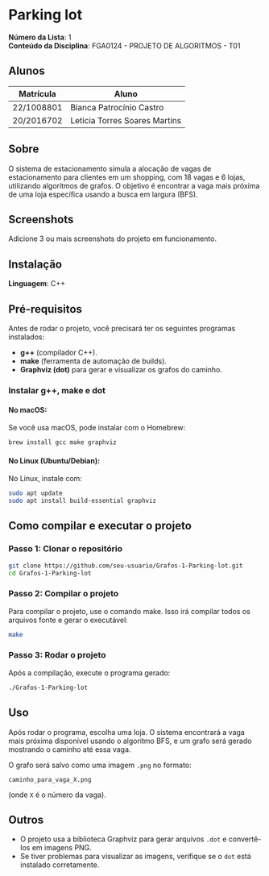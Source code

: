 # Parking lot

**Número da Lista**: 1  
**Conteúdo da Disciplina**: FGA0124 - PROJETO DE ALGORITMOS - T01  

## Alunos
| Matrícula   | Aluno                             |
| ----------- | ---------------------------------- |
| 22/1008801  | Bianca Patrocínio Castro           |
| 20/2016702  | Leticia Torres Soares Martins      |

## Sobre 
O sistema de estacionamento simula a alocação de vagas de estacionamento para clientes em um shopping, com 18 vagas e 6 lojas, utilizando algoritmos de grafos. O objetivo é encontrar a vaga mais próxima de uma loja específica usando a busca em largura (BFS).

## Screenshots
Adicione 3 ou mais screenshots do projeto em funcionamento.

## Instalação 
**Linguagem**: C++

## Pré-requisitos

Antes de rodar o projeto, você precisará ter os seguintes programas instalados:

- **g++** (compilador C++).
- **make** (ferramenta de automação de builds).
- **Graphviz (dot)** para gerar e visualizar os grafos do caminho.

### Instalar g++, make e dot

#### No macOS:
Se você usa macOS, pode instalar com o Homebrew:

```bash
brew install gcc make graphviz
```

#### No Linux (Ubuntu/Debian):
No Linux, instale com:

```bash
sudo apt update
sudo apt install build-essential graphviz
```

## Como compilar e executar o projeto
### Passo 1: Clonar o repositório
```bash
git clone https://github.com/seu-usuario/Grafos-1-Parking-lot.git
cd Grafos-1-Parking-lot
```

### Passo 2: Compilar o projeto
Para compilar o projeto, use o comando make. Isso irá compilar todos os arquivos fonte e gerar o executável:

```bash
make
```

### Passo 3: Rodar o projeto
Após a compilação, execute o programa gerado:

```bash
./Grafos-1-Parking-lot
```

## Uso 
Após rodar o programa, escolha uma loja. O sistema encontrará a vaga mais próxima disponível usando o algoritmo BFS, e um grafo será gerado mostrando o caminho até essa vaga.

O grafo será salvo como uma imagem `.png` no formato:

```
caminho_para_vaga_X.png
```

(onde `X` é o número da vaga).


## Outros 
- O projeto usa a biblioteca Graphviz para gerar arquivos `.dot` e convertê-los em imagens PNG.
- Se tiver problemas para visualizar as imagens, verifique se o `dot` está instalado corretamente.
